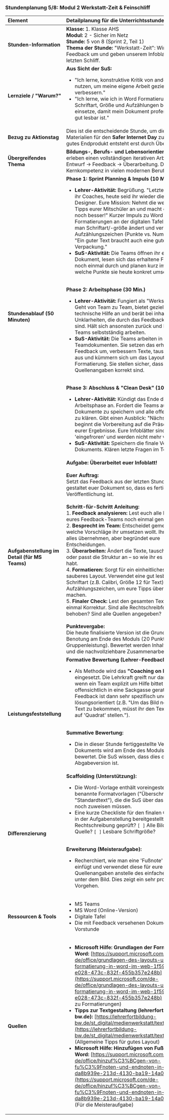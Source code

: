 ### **Stundenplanung 5/8: Modul 2 Werkstatt-Zeit & Feinschliff**

| **Element** | **Detailplanung für die Unterrichtsstunde** |
| :--- | :--- |
| **Stunden-Information** | **Klasse:** 1. Klasse AHS<br>**Modul:** 2 - Sicher im Netz<br>**Stunde:** 5 von 8 (Sprint 2, Teil 1)<br>**Thema der Stunde:** "Werkstatt-Zeit": Wir setzen das Feedback um und geben unserem Infoblatt den letzten Schliff. |
| **Lernziele / "Warum?"** | **Aus Sicht der SuS:**<br><ul><li>"Ich lerne, konstruktive Kritik von anderen zu nutzen, um meine eigene Arbeit gezielt zu verbessern."</li><li>"Ich lerne, wie ich in Word Formatierungen wie Schriftart, Größe und Aufzählungen bewusst einsetze, damit mein Dokument professionell und gut lesbar ist."</li></ul> |
| **Bezug zu Aktionstag** | Dies ist die entscheidende Stunde, um die Qualität der Materialien für den **Safer Internet Day** zu sichern. Ein gutes Endprodukt entsteht erst durch Überarbeitung. |
| **Übergreifendes Thema** | **Bildungs-, Berufs- und Lebensorientierung:** Die SuS erleben einen vollständigen iterativen Arbeitszyklus: Entwurf -> Feedback -> Überarbeitung. Dies ist eine Kernkompetenz in vielen modernen Berufen. |
| **Stundenablauf (50 Minuten)** | **Phase 1: Sprint Planning & Impuls (10 Min.)**<br><ul><li>**Lehrer-Aktivität:** Begrüßung. "Letzte Stunde wart ihr Coaches, heute seid ihr wieder die Autoren und Designer. Eure Mission: Nehmt die wertvollen Tipps eurer Mitschüler an und macht euer Infoblatt noch besser!" Kurzer Impuls zu Word-Formatierungen an der digitalen Tafel: Zeigt, wie man Schriftart/-größe ändert und verschiedene Aufzählungszeichen (Punkte vs. Nummern) nutzt. "Ein guter Text braucht auch eine gute Verpackung."</li><li>**SuS-Aktivität:** Die Teams öffnen ihr eigenes Dokument, lesen sich das erhaltene Feedback noch einmal durch und planen kurz im Team, welche Punkte sie heute konkret umsetzen wollen.</li></ul><br>**Phase 2: Arbeitsphase (30 Min.)**<br><ul><li>**Lehrer-Aktivität:** Fungiert als "Werkstattleiter". Geht von Team zu Team, bietet gezielte technische Hilfe an und berät bei inhaltlichen Unklarheiten, die durch das Feedback entstanden sind. Hält sich ansonsten zurück und lässt die Teams selbstständig arbeiten.</li><li>**SuS-Aktivität:** Die Teams arbeiten in ihren Teamdokumenten. Sie setzen das erhaltene Peer-Feedback um, verbessern Texte, tauschen Bilder aus und kümmern sich um das Layout und die Formatierung. Sie stellen sicher, dass alle Quellenangaben korrekt sind.</li></ul><br>**Phase 3: Abschluss & "Clean Desk" (10 Min.)**<br><ul><li>**Lehrer-Aktivität:** Kündigt das Ende der Arbeitsphase an. Fordert die Teams auf, ihre Dokumente zu speichern und alle offenen Fragen zu klären. Gibt einen Ausblick: "Nächstes Mal beginnt die Vorbereitung auf die Präsentation eurer Ergebnisse. Eure Infoblätter sind dann 'eingefroren' und werden nicht mehr verändert."</li><li>**SuS-Aktivität:** Speichern die finale Version ihres Dokuments. Klären letzte Fragen im Team.</li></ul> |
| **Aufgabenstellung im Detail (für MS Teams)** | **Aufgabe: Überarbeitet euer Infoblatt!**<br><br>**Euer Auftrag:**<br>Setzt das Feedback aus der letzten Stunde um und gestaltet euer Dokument so, dass es fertig für die Veröffentlichung ist.<br><br>**Schritt-für-Schritt Anleitung:**<br>1.  **Feedback analysieren:** Lest euch alle Kommentare eures Feedback-Teams noch einmal genau durch.<br>2.  **Besprecht im Team:** Entscheidet gemeinsam, welche Vorschläge ihr umsetzen wollt. Ihr müsst nicht alles übernehmen, aber begründet eure Entscheidungen.<br>3.  **Überarbeiten:** Ändert die Texte, tauscht Bilder aus oder passt die Struktur an – so wie ihr es besprochen habt.<br>4.  **Formatieren:** Sorgt für ein einheitliches und sauberes Layout. Verwendet eine gut lesbare Schriftart (z.B. Calibri, Größe 12 für Text). Nutzt Aufzählungszeichen, um eure Tipps übersichtlich zu machen.<br>5.  **Finaler Check:** Lest den gesamten Text noch einmal Korrektur. Sind alle Rechtschreibfehler behoben? Sind alle Quellen angegeben?<br><br>**Punktevergabe:**<br>Die heute finalisierte Version ist die Grundlage für die Benotung am Ende des Moduls (20 Punkte, Gruppenleistung). Bewertet werden Inhalt, Gestaltung und die nachvollziehbare Zusammenarbeit. |
| **Leistungsfeststellung** | **Formative Bewertung (Lehrer-Feedback):**<br><ul><li>Als Methode wird das **"Coaching on Demand"** eingesetzt. Die Lehrkraft greift nur dann aktiv ein, wenn ein Team explizit um Hilfe bittet oder offensichtlich in eine Sackgasse geraten ist. Das Feedback ist dann sehr spezifisch und lösungsorientiert (z.B. "Um das Bild neben den Text zu bekommen, müsst ihr den Textumbruch auf 'Quadrat' stellen.").</li></ul><br>**Summative Bewertung:**<br><ul><li>Die in dieser Stunde fertiggestellte Version des Dokuments wird am Ende des Moduls summativ bewertet. Die SuS wissen, dass dies die finale Abgabeversion ist.</li></ul> |
| **Differenzierung** | **Scaffolding (Unterstützung):**<br><ul><li>Die Word-Vorlage enthält voreingestellte, benannte Formatvorlagen ("Überschrift 1", "Standardtext"), die die SuS über das Menü nur noch zuweisen müssen.</li><li>Eine kurze Checkliste für den finalen Check wird in der Aufgabenstellung bereitgestellt: `[ ]` Rechtschreibung geprüft? `[ ]` Alle Bilder mit Quelle? `[ ]` Lesbare Schriftgröße?</li></ul><br>**Erweiterung (Meisteraufgabe):**<br><ul><li>Recherchiert, wie man eine 'Fußnote' in Word einfügt und verwendet diese für eure Quellenangaben anstelle des einfachen Textes unter dem Bild. Dies zeigt ein sehr professionelles Vorgehen.</li></ul> |
| **Ressourcen & Tools** | <ul><li>MS Teams</li><li>MS Word (Online-Version)</li><li>Digitale Tafel</li><li>Die mit Feedback versehenen Dokumente aus der Vorstunde</li></ul> |
| **Quellen**| <ul><li>**Microsoft Hilfe: Grundlagen der Formatierung in Word:** [https://support.microsoft.com/de-de/office/grundlagen-des-layouts-und-der-formatierung-in-word-im-web-1f592288-e028-473c-832f-455b357e248b](https://support.microsoft.com/de-de/office/grundlagen-des-layouts-und-der-formatierung-in-word-im-web-1f592288-e028-473c-832f-455b357e248b) (Für Details zu Formatierungen)</li><li>**Tipps zur Textgestaltung (lehrerfortbildung-bw.de):** [https://lehrerfortbildung-bw.de/st_digital/medienwerkstatt/text/gestaltung/](https://lehrerfortbildung-bw.de/st_digital/medienwerkstatt/text/gestaltung/) (Allgemeine Tipps für gutes Layout)</li><li>**Microsoft Hilfe: Hinzufügen von Fußnoten in Word:** [https://support.microsoft.com/de-de/office/hinzuf%C3%BCgen-von-fu%C3%9Fnoten-und-endnoten-in-word-da8b939e-213d-4130-ba19-14a01b7a2b8e](https://support.microsoft.com/de-de/office/hinzuf%C3%BCgen-von-fu%C3%9Fnoten-und-endnoten-in-word-da8b939e-213d-4130-ba19-14a01b7a2b8e) (Für die Meisteraufgabe)</li></ul> |

